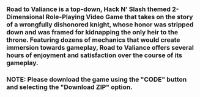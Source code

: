 ### 	Road to Valiance is a top-down, Hack N’ Slash themed 2-Dimensional Role-Playing Video Game that takes on the story of a wrongfully dishonored knight, whose honor was stripped down and was framed for kidnapping the only heir to the throne. Featuring dozens of mechanics that would create immersion towards gameplay, Road to Valiance offers several hours of enjoyment and satisfaction over the course of its gameplay.

### NOTE: Please download the game using the "CODE" button and selecting the "Download ZIP" option.

<!--
**RoadtoValiance/RoadtoValiance** is a ✨ _special_ ✨ repository because its `README.md` (this file) appears on your GitHub profile.

Here are some ideas to get you started:

- 🔭 I’m currently working on ...
- 🌱 I’m currently learning ...
- 👯 I’m looking to collaborate on ...
- 🤔 I’m looking for help with ...
- 💬 Ask me about ...
- 📫 How to reach me: ...
- 😄 Pronouns: ...
- ⚡ Fun fact: ...
-->
